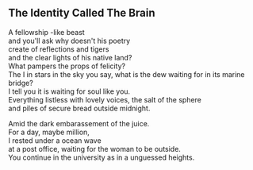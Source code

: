 The Identity Called The Brain
-----------------------------
A fellowship -like beast  
and you'll ask why doesn't his poetry  
create of reflections and tigers  
and the clear lights of his native land?  
What pampers the props of felicity?  
The I in stars in the sky you say, what is the dew waiting for in its marine bridge?  
I tell you it is waiting for soul like you.  
Everything listless with lovely voices, the salt of the sphere  
and piles of secure bread outside midnight.  
  
Amid the dark embarassement of the juice.  
For a day, maybe million,  
I rested under a ocean wave  
at a post office, waiting for the woman to be outside.  
You continue in the university as in a unguessed heights.  
